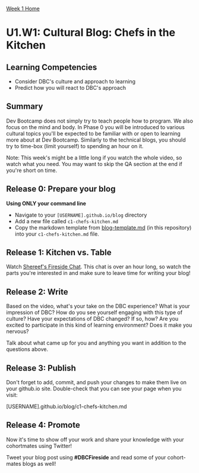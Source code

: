 [Week 1 Home](./)

# U1.W1: Cultural Blog: Chefs in the Kitchen

## Learning Competencies
- Consider DBC's culture and approach to learning
- Predict how you will react to DBC's approach

## Summary

Dev Bootcamp does not simply try to teach people how to program. We also focus on the mind and body. In Phase 0 you will be introduced to various cultural topics you'll be expected to be familiar with or open to learning more about at Dev Bootcamp. Similarly to the technical blogs, you should try to time-box (limit yourself) to spending an hour on it.

Note: This week's might be a little long if you watch the whole video, so watch what you need. You may want to skip the QA section at the end if you're short on time.

## Release 0: Prepare your blog
**Using ONLY your command line**

- Navigate to your `[USERNAME].github.io/blog` directory
- Add a new file called `c1-chefs-kitchen.md`
- Copy the markdown template from [blog-template.md](blog-template.md) (in this repository) into your `c1-chefs-kitchen.md` file.


## Release 1: Kitchen vs. Table
Watch [Shereef's Fireside Chat](http://vimeo.com/85001014). This chat is over an hour long, so watch the parts you're interested in and make sure to leave time for writing your blog!

## Release 2: Write

Based on the video, what's your take on the DBC experience? What is your impression of DBC? How do you see yourself engaging with this type of culture?
Have your expectations of DBC changed? If so, how? Are you excited to participate in this kind of learning environment? Does it make you nervous?

Talk about what came up for you and anything you want in addition to the questions above.

## Release 3: Publish

Don't forget to add, commit, and push your changes to make them live on your github.io site. Double-check that you can see your page when you visit:

[USERNAME].github.io/blog/c1-chefs-kitchen.md

## Release 4: Promote
Now it's time to show off your work and share your knowledge with your cohortmates using Twitter!

Tweet your blog post using **#DBCFireside** and read some of your cohort-mates blogs as well!
